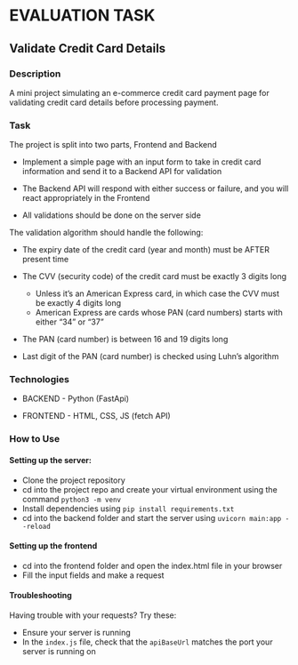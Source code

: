 # EVALUATION TASK

## Validate Credit Card Details

### Description

A mini project simulating an e-commerce credit card payment page for validating credit card details before processing payment.

### Task

The project is split into two parts, Frontend and Backend

* Implement a simple page with an input form to take in credit card information and send it to a Backend API for validation

* The Backend API will respond with either success or failure, and you will react appropriately in the Frontend

* All validations should be done on the server side

The validation algorithm should handle the following:

* The expiry date of the credit card (year and month) must be AFTER present time

* The CVV (security code) of the credit card must be exactly 3 digits long

    * Unless it’s an American Express card, in which case the CVV must be exactly 4 digits long
    * American Express are cards whose PAN (card numbers) starts with either “34” or “37”

* The PAN (card number) is between 16 and 19 digits long

* Last digit of the PAN (card number) is checked using Luhn’s algorithm


### Technologies

* BACKEND - Python (FastApi)

* FRONTEND - HTML, CSS, JS (fetch API)


### How to Use

#### Setting up the server:

* Clone the project repository
* cd into the project repo and create your virtual environment using the command `python3 -m venv`
* Install dependencies using `pip install requirements.txt`
* cd into the backend folder and start the server using `uvicorn main:app --reload`

#### Setting up the frontend

* cd into the frontend folder and open the index.html file in your browser
* Fill the input fields and make a request


#### Troubleshooting

Having trouble with your requests? Try these:
* Ensure your server is running
* In the `index.js` file, check that the `apiBaseUrl` matches the port your server is running on